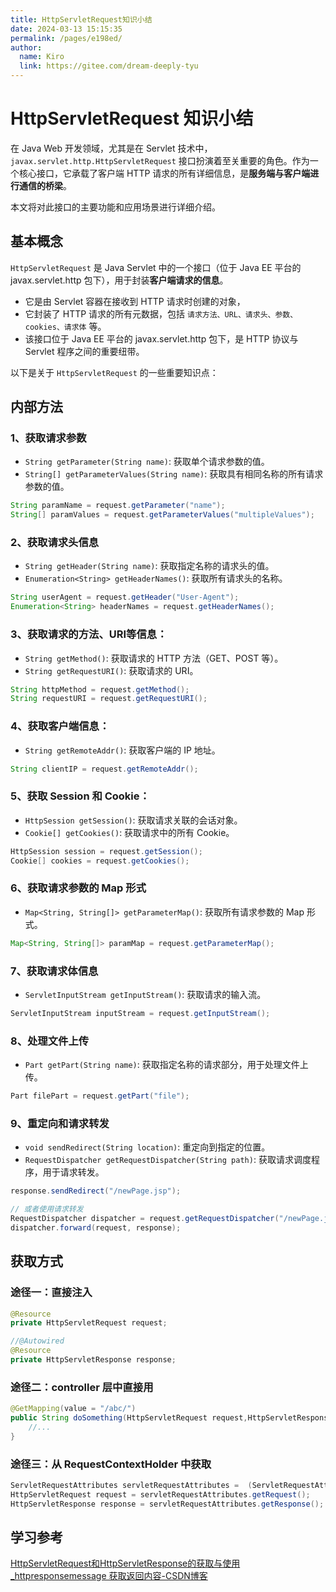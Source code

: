 ```yaml
---
title: HttpServletRequest知识小结
date: 2024-03-13 15:15:35
permalink: /pages/e198ed/
author: 
  name: Kiro
  link: https://gitee.com/dream-deeply-tyu
---
```

# HttpServletRequest 知识小结

在 Java Web 开发领域，尤其是在 Servlet 技术中，`javax.servlet.http.HttpServletRequest` 接口扮演着至关重要的角色。作为一个核心接口，它承载了客户端 HTTP 请求的所有详细信息，是**服务端与客户端进行通信的桥梁**。

本文将对此接口的主要功能和应用场景进行详细介绍。

## 基本概念

`HttpServletRequest` 是 Java Servlet 中的一个接口（位于 Java EE 平台的 javax.servlet.http 包下），用于封装**客户端请求的信息**。

- 它是由 Servlet 容器在接收到 HTTP 请求时创建的对象，
- 它封装了 HTTP 请求的所有元数据，包括 `请求方法、URL、请求头、参数、cookies、请求体` 等。
- 该接口位于 Java EE 平台的 javax.servlet.http 包下，是 HTTP 协议与 Servlet 程序之间的重要纽带。



以下是关于 `HttpServletRequest` 的一些重要知识点：

## 内部方法

### 1、获取请求参数

- `String getParameter(String name)`: 获取单个请求参数的值。
- `String[] getParameterValues(String name)`: 获取具有相同名称的所有请求参数的值。

```java
String paramName = request.getParameter("name");
String[] paramValues = request.getParameterValues("multipleValues");
```

### 2、获取请求头信息

   - `String getHeader(String name)`: 获取指定名称的请求头的值。
   - `Enumeration<String> getHeaderNames()`: 获取所有请求头的名称。

```java
String userAgent = request.getHeader("User-Agent");
Enumeration<String> headerNames = request.getHeaderNames();
```

### 3、获取请求的方法、URI等信息：

   - `String getMethod()`: 获取请求的 HTTP 方法（GET、POST 等）。
   - `String getRequestURI()`: 获取请求的 URI。

```java
String httpMethod = request.getMethod();
String requestURI = request.getRequestURI();
```

### 4、获取客户端信息：

   - `String getRemoteAddr()`: 获取客户端的 IP 地址。

```java
String clientIP = request.getRemoteAddr();
```

### 5、获取 Session 和 Cookie：

   - `HttpSession getSession()`: 获取请求关联的会话对象。
   - `Cookie[] getCookies()`: 获取请求中的所有 Cookie。

```java
HttpSession session = request.getSession();
Cookie[] cookies = request.getCookies();
```

### 6、获取请求参数的 Map 形式

   - `Map<String, String[]> getParameterMap()`: 获取所有请求参数的 Map 形式。

```java
Map<String, String[]> paramMap = request.getParameterMap();
```

### 7、获取请求体信息

   - `ServletInputStream getInputStream()`: 获取请求的输入流。

```java
ServletInputStream inputStream = request.getInputStream();
```

### 8、处理文件上传

   - `Part getPart(String name)`: 获取指定名称的请求部分，用于处理文件上传。

```java
Part filePart = request.getPart("file");
```

### 9、重定向和请求转发

   - `void sendRedirect(String location)`: 重定向到指定的位置。
   - `RequestDispatcher getRequestDispatcher(String path)`: 获取请求调度程序，用于请求转发。

```java
response.sendRedirect("/newPage.jsp");

// 或者使用请求转发
RequestDispatcher dispatcher = request.getRequestDispatcher("/newPage.jsp");
dispatcher.forward(request, response);
```



## 获取方式

### 途径一：直接注入

```java
@Resource
private HttpServletRequest request;

//@Autowired
@Resource
private HttpServletResponse response;
```



### 途径二：controller 层中直接用

```java
@GetMapping(value = "/abc/")
public String doSomething(HttpServletRequest request,HttpServletResponse response) {
    //...
}
```



### 途径三：从 RequestContextHolder 中获取

```java
ServletRequestAttributes servletRequestAttributes =  (ServletRequestAttributes)RequestContextHolder.getRequestAttributes();
HttpServletRequest request = servletRequestAttributes.getRequest();
HttpServletResponse response = servletRequestAttributes.getResponse();
```





## 学习参考

[HttpServletRequest和HttpServletResponse的获取与使用_httpresponsemessage 获取返回内容-CSDN博客](https://blog.csdn.net/llg___/article/details/132121396)
